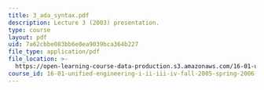```yaml
---
title: 3_ada_syntax.pdf
description: Lecture 3 (2003) presentation.
type: course
layout: pdf
uid: 7a62cbbe083bb6e0ea9039bca364b227
file_type: application/pdf
file_location: >-
  https://open-learning-course-data-production.s3.amazonaws.com/16-01-unified-engineering-i-ii-iii-iv-fall-2005-spring-2006/7a62cbbe083bb6e0ea9039bca364b227_3_ada_syntax.pdf
course_id: 16-01-unified-engineering-i-ii-iii-iv-fall-2005-spring-2006
---
```

